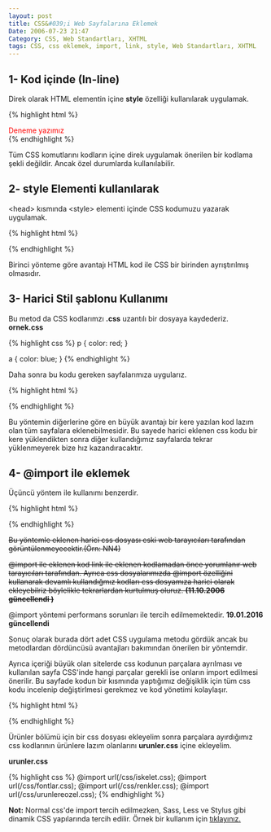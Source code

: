 ```yaml
---
layout: post
title: CSS&#039;i Web Sayfalarına Eklemek
Date: 2006-07-23 21:47
Category: CSS, Web Standartları, XHTML
tags: CSS, css eklemek, import, link, style, Web Standartları, XHTML
---
```


## 1- Kod içinde (In-line)

Direk olarak HTML elementin içine **style** özelliği kullanılarak uygulamak.

{% highlight html %}
<div style="color:red">Deneme yazımız</div>
{% endhighlight %}

Tüm CSS komutlarını kodların içine direk uygulamak önerilen bir kodlama şekli değildir. Ancak özel durumlarda kullanılabilir.

## 2- style Elementi kullanılarak

<head\> kısmında <style\> elementi içinde CSS kodumuzu yazarak uygulamak.

{% highlight html %}
<!DOCTYPE html>
<html>
<head>
  <meta charset="utf-8">
  <title>CSS'i Uygulamak </title>
  <style type="text/css">
    div{
      color:red;
    }
  </style>
</head>
{% endhighlight %}

Birinci yönteme göre avantajı HTML kod ile CSS bir birinden ayrıştırılmış olmasıdır.

## 3- Harici Stil şablonu Kullanımı

Bu metod da CSS kodlarımzı **.css** uzantılı bir dosyaya kaydederiz. **ornek.css**

{% highlight css %}
p {
  color: red;
}

a {
  color: blue;
}
{% endhighlight %}


Daha sonra bu kodu gereken sayfalarımıza uygularız.

{% highlight html %}
<!DOCTYPE html>
<html>
<head>
  <meta charset="utf-8">
  <title>CSS'i Uygulamak</title>
  <link rel="stylesheet" type="text/css" href="ornek.css" />
</head>
{% endhighlight %}

Bu yöntemin diğerlerine göre en büyük avantajı bir kere yazılan kod
lazım olan tüm sayfalara eklenebilmesidir. Bu sayede harici eklenen css
kodu bir kere yüklendikten sonra diğer kullandığımız sayfalarda tekrar
yüklenmeyerek bize hız kazandıracaktır.

## 4- @import ile eklemek

Üçüncü yöntem ile kullanımı benzerdir.

{% highlight html %}
<!DOCTYPE html>
<html>
<head>
  <meta charset="utf-8">
  <title>CSS'i Uygulamak</title>
  <style type="text/css">
    @import "ornek.css";
  </style>
</head>
{% endhighlight %}

<s>Bu yöntemle eklenen harici css dosyası eski web tarayıcıları tarafından görüntülenmeyecektir.(Örn: NN4)</s>

<s>@import ile eklenen kod link ile eklenen kodlamadan önce yorumlanır web tarayıcıları tarafından. Ayrıca css dosyalarımızda @import özelliğini kullanarak devamlı kullandığmız kodları css dosyamıza harici olarak ekleyebilriz böylelikle tekrarlardan kurtulmuş oluruz. **(11.10.2006 güncellendi )**</s>

@import yöntemi performans sorunları ile tercih edilmemektedir. **19.01.2016 güncellendi**

Sonuç olarak burada dört adet CSS uygulama metodu gördük ancak bu metodlardan dördüncüsü avantajları bakımından önerilen bir yöntemdir.

Ayrıca içeriği büyük olan sitelerde css kodunun parçalara ayrılması ve kullanılan sayfa CSS'inde hangi parçalar gerekli ise onların import edilmesi önerilir. Bu sayfade kodun bir kısmında yaptığımız değişiklik için tüm css kodu incelenip değiştirlmesi gerekmez ve kod yönetimi kolaylaşır.

{% highlight html %}
<!DOCTYPE html>
<html>
<head>
  <meta charset="utf-8">
  <title>CSS'i Uygulamak</title>
  <style type="text/css">
    @import "ornek.css";
  </style>
</head>
{% endhighlight %}

Ürünler bölümü için bir css dosyası ekleyelim sonra parçalara ayırdığımız css kodlarının ürünlere lazım olanlarını **urunler.css** içine ekleyelim.

**urunler.css**

{% highlight css %}
@import url(/css/iskelet.css);
@import url(/css/fontlar.css);
@import url(/css/renkler.css);
@import url(/css/urunlereozel.css);
{% endhighlight %}

**Not:** Normal css'de import tercih edilmezken, Sass, Less ve Stylus gibi dinamik CSS yapılarında tercih edilir. Örnek bir kullanım için [tıklayınız.](/sass-klasor-yapisi/)

